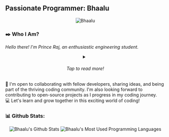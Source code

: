 <h2 style="align-self: center;">Passionate Programmer: Bhaalu</h2>
<p align="center"><img src="https://komarev.com/ghpvc/?username=Bhaalu-69" alt="Bhaalu"></p>

### ✒️ Who I Am?
<span style="font-style: italic;">Hello there! I'm Prince Raj, an enthusiastic engineering student.</span>
<details>
    <summary align="center"><h6>Tap to read more!</h6></summary><br>
    <p>💻 <span style="font-style: italic;">I recently embarked on my coding journey, and I'm passionate about learning
            and exploring the world of programming. Every day, I'm amazed by the possibilities and the impact that code
            can have in shaping our world.</span></p>
    <p>🎓 <span style="font-style: italic;">Currently in the early stages of my engineering degree, I'm eager to develop
            a strong foundation in coding and programming. I'm focusing on learning various programming languages and
            frameworks.</span></p>
    <p>🌟 <span style="font-style: italic;">I believe in the power of continuous learning and growth. While I may be a
            beginner, I'm dedicated to honing my skills and expanding my knowledge through personal projects and online
            resources. I'm excited about the challenges and opportunities that lie ahead.</span></p>
    <p>
</details>
🚀 I'm open to collaborating with fellow developers, sharing ideas, and being part of the thriving coding community. I'm also looking forward to contributing to open-source projects as I progress in my coding journey. <br>
💻 Let's learn and grow together in this exciting world of coding!


### 📊 Github Stats:
<p align="center"><picture>
    <source
        srcset="https://github-readme-stats.vercel.app/api?username=Bhaalu-69&theme=midnight-purple&show_icons=true&rank_icon=github&hide=prs,issues"
        media="(prefers-color-scheme: dark)" />
    <source
        srcset="https://github-readme-stats.vercel.app/api?username=Bhaalu-69&theme=swift&show_icons=true&border_color=000000&rank_icon=github&hide=prs,issues"
        media="(prefers-color-scheme: light), (prefers-color-scheme: no-preference)" />
    <img src="https://github-readme-stats.vercel.app/api?username=Bhaalu-69&theme=midnight-purple&show_icons=true&rank_icon=github&hide=prs,issues"
        alt="Bhaalu's Github Stats">
</picture>
<picture>
    <source srcset="https://github-readme-stats.vercel.app/api/top-langs/?username=Bhaalu-69&theme=midnight-purple"
        media="(prefers-color-scheme: dark)" />
    <source srcset="https://github-readme-stats.vercel.app/api/top-langs/?username=Bhaalu-69&border_color=000000&theme=swift"
        media="(prefers-color-scheme: light), (prefers-color-scheme: no-preference)" />
    <img src="https://github-readme-stats.vercel.app/api/top-langs/?username=Bhaalu-69&theme=midnight-purple"
        alt="Bhaalu's Most Used Programming Languages" />
</picture></p>